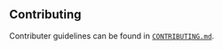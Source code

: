 # 



## Contributing

Contributer guidelines can be found in [`CONTRIBUTING.md`](./CONTRIBUTING.md).
